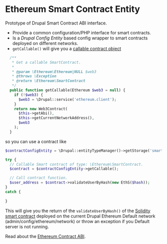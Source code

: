 # Ethereum Smart Contract Entity


Prototype of Drupal Smart Contract ABI interface.

* Provide a common configuration/PHP interface for smart contracts. 
* Is a *Drupal Config Entity* based config wrapper to smart contracts deployed on different networks.
* `getCallable()` will give you a [callable contract object](http://ethereum-php.org/dev/dc/dc6/class_ethereum_1_1_smart_contract.html)

```php
  /**
   * Get a callable SmartContract.
   *
   * @param \Ethereum\Ethereum|NULL $web3
   * @throws \Exception
   * @return \Ethereum\SmartContract
   */
  public function getCallable(Ethereum $web3 = null) {
    if (!$web3) {
      $web3 = \Drupal::service('ethereum.client');
    }
    return new Web3Contract(
      $this->getAbi(),
      $this->getCurrentNetworkAddress(),
      $web3
    );
  }

```

so you can use a contract like 

```php 
$contractConfigEntity = \Drupal::entityTypeManager()->getStorage('smartcontract')->load('register_drupal');

try {
  // Callable Smart contract of type: \Ethereum\SmartContract.
  $contract = $contractConfigEntity->getCallable();

  // Call contract function.
  $user_address = $contract->validateUserByHash(new EthS($hash));
}
catch {
  
}

```

This will give you the return of the `validateUserByHash()` of the [Solidity smart contract](https://github.com/digitaldonkey/register_drupal_ethereum/blob/master/contracts/RegisterDrupal.sol) deployed on the current Drupal Ethereum Default network (admin/config/ethereum/network) or throw an exception if you Default server is not running. 

Read about the <a href="https://solidity.readthedocs.io/en/develop/abi-spec.html">Ethereum Contract ABI</a>. 
